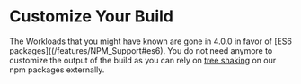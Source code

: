 # Customize Your Build
The Workloads that you might have known are gone in 4.0.0 in favor of [ES6 packages]((/features/NPM_Support#es6). You do not need anymore to customize the output of the build as you can rely on [tree shaking](https://webpack.js.org/guides/tree-shaking/) on our npm packages externally.